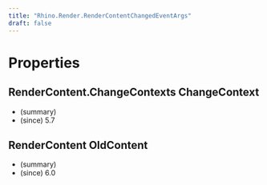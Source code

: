 ```yaml
---
title: "Rhino.Render.RenderContentChangedEventArgs"
draft: false
---
```


# Properties
## RenderContent.ChangeContexts ChangeContext
- (summary) 
- (since) 5.7
## RenderContent OldContent
- (summary) 
- (since) 6.0
